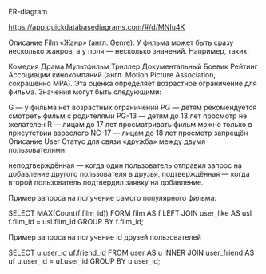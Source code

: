 ER-diagram

https://app.quickdatabasediagrams.com/#/d/MNIu4K

Описание Film
«Жанр» (англ. Genre). У фильма может быть сразу несколько жанров, а у поля — несколько значений. Например, таких:

Комедия
Драма
Мультфильм
Триллер
Документальный
Боевик
Рейтинг Ассоциации кинокомпаний (англ. Motion Picture Association, сокращённо МРА). Эта оценка определяет возрастное ограничение для фильма. Значения могут быть следующими:

G — у фильма нет возрастных ограничений
PG — детям рекомендуется смотреть фильм с родителями
PG-13 — детям до 13 лет просмотр не желателен
R — лицам до 17 лет просматривать фильм можно только в присутствии взрослого
NC-17 — лицам до 18 лет просмотр запрещён
Описание User
Статус для связи «дружба» между двумя пользователями:

неподтверждённая — когда один пользователь отправил запрос на добавление другого пользователя в друзья,
подтверждённая — когда второй пользователь подтвердил заявку на добавление.

Пример запроса на получение самого популярного фильма:

SELECT MAX(Count(f.film_id))
FORM film AS f
LEFT JOIN user_like AS usl f.film_id = usl.film_id
GROUP BY f.film_id;

Пример запроса на получение id друзей пользователей

SELECT 
u.user_id
uf.friend_id
FROM user AS u
INNER JOIN user_friend AS uf u.user_id = uf.user_id
GROUP BY u.user_id;